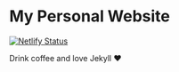 # My Personal Website

[![Netlify Status](https://api.netlify.com/api/v1/badges/414f08af-8dd3-4ff3-9652-6e9a83bcdbc5/deploy-status)](https://app.netlify.com/sites/inspiring-lamport-55ba30/deploys)

Drink coffee and love Jekyll ♥